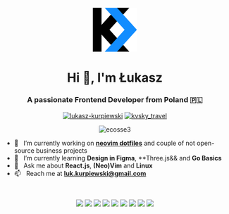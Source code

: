 <!--
**ecosse3/ecosse3** is a ✨ _special_ ✨ repository because its `README.md` (this file) appears on your GitHub profile.
-->
<p align="center"><img src="kvskyblue.png" /></p>
<h1 align="center">Hi 👋, I'm Łukasz</h1>
<h3 align="center">A passionate Frontend Developer from Poland 🇵🇱</h3>

<p align="center">
<a href="https://linkedin.com/in/lukasz-kurpiewski" target="blank"><img align="center" src="https://cdn.jsdelivr.net/npm/simple-icons@3.0.1/icons/linkedin.svg" alt="lukasz-kurpiewski" height="30" width="30" /></a>
<a href="https://instagram.com/kvsky_travel" target="blank"><img align="center" src="https://cdn.jsdelivr.net/npm/simple-icons@3.0.1/icons/instagram.svg" alt="kvsky_travel" height="30" width="30" /></a>
</p>

<p align="center"> <img src="https://komarev.com/ghpvc/?username=ecosse3&style=flat-square&color=2591F6" alt="ecosse3" /> </p>

- 🔭 &nbsp; I’m currently working on [**neovim dotfiles**](https://github.com/ecosse3/nvim) and couple of not open-source business projects
- 🌱 &nbsp; I’m currently learning **Design in Figma**, **Three.js&& and **Go Basics**
- 💬 &nbsp; Ask me about **React.js**, **(Neo)Vim** and **Linux**
- 📫 &nbsp; Reach me at **luk.kurpiewski@gmail.com**

&nbsp;

<p align="center">
  <img src="https://img.shields.io/badge/neovim-%2357A143.svg?&style=for-the-badge&logo=neovim&logoColor=white" />
  <img src="https://img.shields.io/badge/typescript%20-%23007ACC.svg?&style=for-the-badge&logo=typescript&logoColor=white" />
  <img src="https://img.shields.io/badge/javascript%20-%23323330.svg?&style=for-the-badge&logo=javascript&logoColor=%23F7DF1E" />
  <img src="https://img.shields.io/badge/react%20-%2361DAFB.svg?&style=for-the-badge&logo=react&logoColor=black" />
  <img src="https://img.shields.io/badge/react%20native%20-%231CAACE.svg?&style=for-the-badge&logo=react&logoColor=white" />
  <img src="https://img.shields.io/badge/next.js%20-%23000000.svg?&style=for-the-badge&logo=next.js&logoColor=white" />
  <img src="https://img.shields.io/badge/redux%20-%23764ABC.svg?&style=for-the-badge&logo=redux&logoColor=white" />
  <img src="https://img.shields.io/badge/redux%20saga%20-%23999999.svg?&style=for-the-badge&logo=redux-saga&logoColor=white" />
  <img src="https://img.shields.io/badge/manjaro%20-%2335BF5C.svg?&style=for-the-badge&logo=manjaro&logoColor=white" />
</p>
